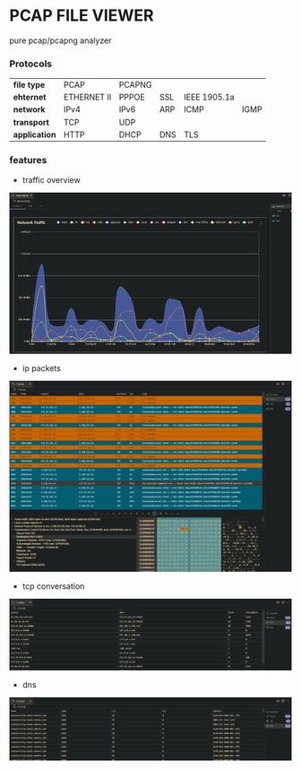 # PCAP FILE VIEWER 

pure pcap/pcapng analyzer

### Protocols

<table style="width: 100%">
<tr>
<td style="font-weight: bold">file type</td>
<td>PCAP</td>
<td>PCAPNG</td>
</tr>
<tr>
<td style="font-weight: bold">ehternet</td>
<td>ETHERNET II</td>
<td>PPPOE</td>
<td>SSL</td>
<td>IEEE 1905.1a</td>
</tr>
<tr>
<td style="font-weight: bold">network</td>
<td>IPv4</td>
<td>IPv6</td>
<td>ARP</td>
<td>ICMP</td>
<td>IGMP</td>
</tr>
<tr>
<td style="font-weight: bold">transport</td>
<td>TCP</td>
<td>UDP</td>
</tr>
<tr>
<td style="font-weight: bold">application</td>
<td>HTTP</td>
<td>DHCP</td>
<td>DNS</td>
<td>TLS</td>
</tr>
</table>

### features


* traffic overview

<img src="https://raw.githubusercontent.com/sankooc/vs-shark/master/assets/overview.png" style="text-align:center, width: 80%"/>

* ip packets 

<img src="https://raw.githubusercontent.com/sankooc/vs-shark/master/assets/frame.png" style="text-align:center, width: 80%"/>

* tcp conversation

<img src="https://raw.githubusercontent.com/sankooc/vs-shark/master/assets/conv.png" style="text-align:center, width: 80%"/>

* dns

<img src="https://raw.githubusercontent.com/sankooc/vs-shark/master/assets/dns.png" style="text-align:center, width: 80%"/>